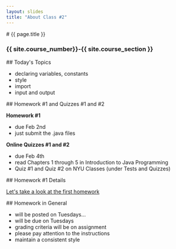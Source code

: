 ```yaml
---
layout: slides
title: "About Class #2"
---
```


<section markdown="block" class="intro-slide">
# {{ page.title }}

### {{ site.course_number}}-{{ site.course_section }}

<p><small></small></p>
</section>

<section markdown="block">
## Today's Topics

* declaring variables, constants
* style
* import
* input and output

</section>

<section markdown="block">
## Homework #1 and Quizzes #1 and #2

__Homework #1__

* due Feb 2nd
* just submit the .java files

__Online Quizzes #1 and #2__

* due Feb 4th
* read Chapters 1 through 5 in Introduction to Java Programming
* Quiz #1 and Quiz #2 on NYU Classes (under Tests and Quizzes)

</section>

<section markdown="block">
## Homework #1 Details

[Let's take a look at the first homework](../../assignments/hw01.html)
</section>

<section markdown="block">
## Homework in General

* will be posted on Tuesdays... 
* will be due on Tuesdays
* grading criteria will be on assignment
* please pay attention to the instructions
* maintain a consistent style

</section>
